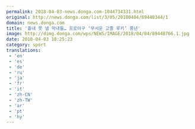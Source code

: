 ```yaml
---
permalink: 2018-04-03-news.donga.com-1044734331.html
original: http://news.donga.com/list/3/05/20180404/89448344/1
domain: news.donga.com
title: '흉내 못 낼 막내들… 프로야구 ‘무서운 고졸 루키’ 풍년'
image: http://dimg.donga.com/wps/NEWS/IMAGE/2018/04/04/89448766.1.jpg
date: 2018-04-03 18:25:23
category: sport
translations: 
 - 'en'
 - 'es'
 - 'de'
 - 'ru'
 - 'ja'
 - 'fr'
 - 'it'
 - 'zh-CN'
 - 'zh-TW'
 - 'ar'
 - 'pt'
 - 'hy'
---
```


